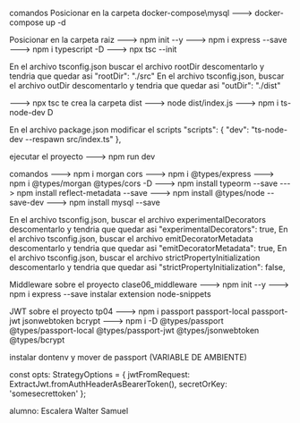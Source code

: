  
comandos
Posicionar en la carpeta docker-compose\mysql 
  ---> docker-compose up -d

Posicionar en la carpeta raiz
  ---> npm init --y
  ---> npm i express --save
  ---> npm i typescript -D
  ---> npx tsc --init

 En el archivo tsconfig.json
 buscar el archivo rootDir descomentarlo y tendria que quedar asi "rootDir": "./src"
 En el archivo tsconfig.json, buscar el archivo outDir descomentarlo y tendria que quedar asi "outDir": "./dist"

---> npx tsc   te crea la carpeta dist
---> node dist/index.js
---> npm i ts-node-dev D

En el archivo package.json modificar el scripts
  "scripts": {
     "dev": "ts-node-dev --respawn src/index.ts"
  },

ejecutar el proyecto 
---> npm run dev

comandos
  ---> npm i morgan cors
  ---> npm i @types/express
  ---> npm i @types/morgan @types/cors -D
  ---> npm install typeorm --save
  ---> npm install reflect-metadata --save
  ---> npm install @types/node --save-dev
  ---> npm install mysql --save

En el archivo tsconfig.json, buscar el archivo 
  experimentalDecorators descomentarlo y tendria que quedar asi "experimentalDecorators": true,
  En el archivo tsconfig.json, buscar el archivo 
  emitDecoratorMetadata descomentarlo y tendria que quedar asi "emitDecoratorMetadata": true,
  En el archivo tsconfig.json, buscar el archivo 
  strictPropertyInitialization descomentarlo y tendria que quedar asi "strictPropertyInitialization": false,

  Middleware sobre el proyecto clase06_middleware
  ---> npm init --y
  ---> npm i express --save
  instalar extension node-snippets

   JWT  sobre el proyecto tp04
  ---> npm i passport passport-local passport-jwt jsonwebtoken bcrypt
  ---> npm i -D @types/passport @types/passport-local  @types/passport-jwt @types/jsonwebtoken @types/bcrypt
  
  instalar dontenv y mover de passport (VARIABLE DE AMBIENTE)
  
  const opts: StrategyOptions = {
   jwtFromRequest: ExtractJwt.fromAuthHeaderAsBearerToken(),
   secretOrKey: 'somesecrettoken'
  };


  alumno: Escalera Walter Samuel







